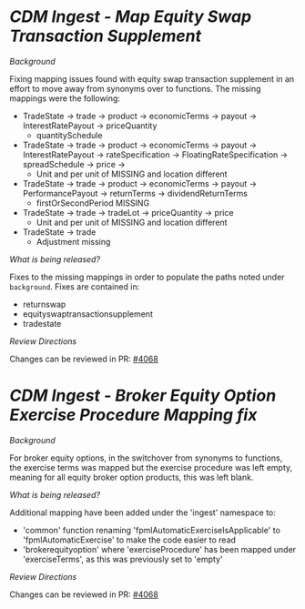 # *CDM Ingest - Map Equity Swap Transaction Supplement*

_Background_

Fixing mapping issues found with equity swap transaction supplement in an effort to move away from synonyms over to functions. The missing mappings were the following:

- TradeState → trade → product → economicTerms → payout → InterestRatePayout → priceQuantity
  - quantitySchedule
- TradeState → trade → product → economicTerms → payout → InterestRatePayout → rateSpecification → FloatingRateSpecification → spreadSchedule → price →
  - Unit and per unit of MISSING and location different
- TradeState → trade → product → economicTerms → payout → PerformancePayout → returnTerms → dividendReturnTerms
  - firstOrSecondPeriod MISSING
- TradeState → trade → tradeLot → priceQuantity → price
  - Unit and per unit of MISSING and location different
- TradeState → trade
  - Adjustment missing
  
_What is being released?_

Fixes to the missing mappings in order to populate the paths noted under `background`. Fixes are contained in:

- returnswap
- equityswaptransactionsupplement
- tradestate


_Review Directions_

Changes can be reviewed in PR: [#4068](https://github.com/finos/common-domain-model/pull/4068)

# *CDM Ingest - Broker Equity Option Exercise Procedure Mapping fix*

_Background_

For broker equity options, in the switchover from synonyms to functions, the exercise terms was mapped but the exercise procedure was left empty, meaning for all equity broker option products, this was left blank.

_What is being released?_

Additional mapping have been added under the 'ingest' namespace to:

- 'common' function renaming 'fpmlAutomaticExerciseIsApplicable' to 'fpmlAutomaticExercise' to make the code easier to read
- 'brokerequityoption' where 'exerciseProcedure' has been mapped under 'exerciseTerms', as this was previously set to 'empty'

_Review Directions_

Changes can be reviewed in PR: [#4068](https://github.com/finos/common-domain-model/pull/4068)
